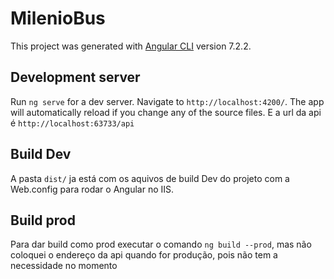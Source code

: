 # MilenioBus

This project was generated with [Angular CLI](https://github.com/angular/angular-cli) version 7.2.2.

## Development server

Run `ng serve` for a dev server. Navigate to `http://localhost:4200/`. The app will automatically reload if you change any of the source files. E a url da api é `http://localhost:63733/api`

## Build Dev

A pasta `dist/` ja está com os aquivos de build Dev do projeto com a Web.config para rodar o Angular no IIS.

## Build prod

Para dar build como prod executar o comando `ng build --prod`, mas não coloquei o endereço da api quando for produção,
pois não tem a necessidade no momento
